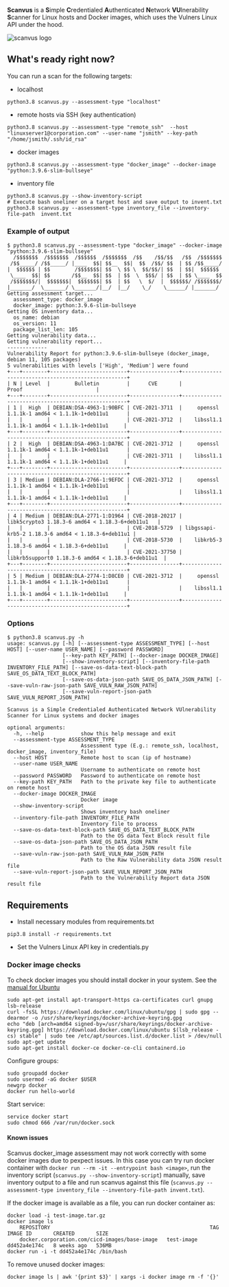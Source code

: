 **Scanvus** is a **S**imple **C**redentialed **A**uthenticated **N**etwork **VU**lnerability **S**canner for Linux hosts and Docker images, which uses the Vulners Linux API under the hood.

![scanvus logo](https://raw.githubusercontent.com/leonov-av/scanvus/main/logo/scanvus_line.png)

## What's ready right now?

You can run a scan for the following targets:
* localhost
```buildoutcfg
python3.8 scanvus.py --assessment-type "localhost"
```
* remote hosts via SSH (key authentication) 
```buildoutcfg
python3.8 scanvus.py --assessment-type "remote_ssh"  --host "linuxserver1@corporation.com" --user-name "jsmith" --key-path "/home/jsmith/.ssh/id_rsa"
```
* docker images 
```buildoutcfg
python3.8 scanvus.py --assessment-type "docker_image" --docker-image "python:3.9.6-slim-bullseye" 
```
* inventory file 
```buildoutcfg
python3.8 scanvus.py --show-inventory-script
# Execute bash oneliner on a target host and save output to invent.txt
python3.8 scanvus.py --assessment-type inventory_file --inventory-file-path  invent.txt
```
### Example of output
```buildoutcfg
$ python3.8 scanvus.py --assessment-type "docker_image" --docker-image "python:3.9.6-slim-bullseye" 
  /$$$$$$$  /$$$$$$$  /$$$$$$  /$$$$$$$  /$$    /$$/$$   /$$  /$$$$$$$
 /$$_____/ /$$_____/ |____  $$| $$__  $$|  $$  /$$/ $$  | $$ /$$_____/
|  $$$$$$ | $$        /$$$$$$$| $$  \ $$ \  $$/$$/| $$  | $$|  $$$$$$ 
 \____  $$| $$       /$$__  $$| $$  | $$  \  $$$/ | $$  | $$ \____  $$
 /$$$$$$$/|  $$$$$$$|  $$$$$$$| $$  | $$   \  $/  |  $$$$$$/ /$$$$$$$/
|_______/  \_______/ \_______/|__/  |__/    \_/    \______/ |_______/ 
Getting assessment target...
  assessment_type: docker_image
  docker_image: python:3.9.6-slim-bullseye
Getting OS inventory data...
  os_name: debian
  os_version: 11
  package_list_len: 105
Getting vulnerability data...
Getting vulnerability report...
-------------
Vulnerability Report for python:3.9.6-slim-bullseye (docker_image, debian 11, 105 packages)
5 vulnerabilities with levels ['High', 'Medium'] were found
+---+--------+-------------------------+----------------+----------------------------------------------------+
| N | Level  |        Bulletin         |      CVE       |                       Proof                        |
+---+--------+-------------------------+----------------+----------------------------------------------------+
| 1 |  High  | DEBIAN:DSA-4963-1:90BFC | CVE-2021-3711  |     openssl 1.1.1k-1 amd64 < 1.1.1k-1+deb11u1      |
|   |        |                         | CVE-2021-3712  |    libssl1.1 1.1.1k-1 amd64 < 1.1.1k-1+deb11u1     |
+---+--------+-------------------------+----------------+----------------------------------------------------+
| 2 |  High  | DEBIAN:DSA-4963-1:DA7BC | CVE-2021-3712  |     openssl 1.1.1k-1 amd64 < 1.1.1k-1+deb11u1      |
|   |        |                         | CVE-2021-3711  |    libssl1.1 1.1.1k-1 amd64 < 1.1.1k-1+deb11u1     |
+---+--------+-------------------------+----------------+----------------------------------------------------+
| 3 | Medium | DEBIAN:DLA-2766-1:9EFDC | CVE-2021-3712  |     openssl 1.1.1k-1 amd64 < 1.1.1k-1+deb11u1      |
|   |        |                         |                |    libssl1.1 1.1.1k-1 amd64 < 1.1.1k-1+deb11u1     |
+---+--------+-------------------------+----------------+----------------------------------------------------+
| 4 | Medium | DEBIAN:DLA-2771-1:D1964 | CVE-2018-20217 |   libk5crypto3 1.18.3-6 amd64 < 1.18.3-6+deb11u1   |
|   |        |                         | CVE-2018-5729  | libgssapi-krb5-2 1.18.3-6 amd64 < 1.18.3-6+deb11u1 |
|   |        |                         | CVE-2018-5730  |    libkrb5-3 1.18.3-6 amd64 < 1.18.3-6+deb11u1     |
|   |        |                         | CVE-2021-37750 | libkrb5support0 1.18.3-6 amd64 < 1.18.3-6+deb11u1  |
+---+--------+-------------------------+----------------+----------------------------------------------------+
| 5 | Medium | DEBIAN:DLA-2774-1:D8CE0 | CVE-2021-3712  |     openssl 1.1.1k-1 amd64 < 1.1.1k-1+deb11u1      |
|   |        |                         |                |    libssl1.1 1.1.1k-1 amd64 < 1.1.1k-1+deb11u1     |
+---+--------+-------------------------+----------------+----------------------------------------------------+
```
### Options
```buildoutcfg
$ python3.8 scanvus.py -h
usage: scanvus.py [-h] [--assessment-type ASSESSMENT_TYPE] [--host HOST] [--user-name USER_NAME] [--password PASSWORD]
                  [--key-path KEY_PATH] [--docker-image DOCKER_IMAGE]
                  [--show-inventory-script] [--inventory-file-path INVENTORY_FILE_PATH] [--save-os-data-text-block-path SAVE_OS_DATA_TEXT_BLOCK_PATH]
                  [--save-os-data-json-path SAVE_OS_DATA_JSON_PATH] [--save-vuln-raw-json-path SAVE_VULN_RAW_JSON_PATH]
                  [--save-vuln-report-json-path SAVE_VULN_REPORT_JSON_PATH]

Scanvus is a Simple Credentialed Authenticated Network VUlnerability Scanner for Linux systems and docker images

optional arguments:
  -h, --help            show this help message and exit
  --assessment-type ASSESSMENT_TYPE
                        Assessment type (E.g.: remote_ssh, localhost, docker_image, inventory_file)
  --host HOST           Remote host to scan (ip of hostname)
  --user-name USER_NAME
                        Username to authenticate on remote host
  --password PASSWORD   Password to authenticate on remote host           
  --key-path KEY_PATH   Path to the private key file to authenticate on remote host
  --docker-image DOCKER_IMAGE
                        Docker image
  --show-inventory-script
                        Shows inventory bash oneliner
  --inventory-file-path INVENTORY_FILE_PATH
                        Inventory file to process
  --save-os-data-text-block-path SAVE_OS_DATA_TEXT_BLOCK_PATH
                        Path to the OS data Text Block result file
  --save-os-data-json-path SAVE_OS_DATA_JSON_PATH
                        Path to the OS data JSON result file
  --save-vuln-raw-json-path SAVE_VULN_RAW_JSON_PATH
                        Path to the Raw Vulnerability data JSON result file
  --save-vuln-report-json-path SAVE_VULN_REPORT_JSON_PATH
                        Path to the Vulnerability Report data JSON result file
```

## Requirements
* Install necessary modules from requirements.txt 
```
pip3.8 install -r requirements.txt
```
* Set the Vulners Linux API key in credentials.py

### Docker image checks
To check docker images you should install docker in your system. See the [manual for Ubuntu](https://docs.docker.com/engine/install/ubuntu/)

```
sudo apt-get install apt-transport-https ca-certificates curl gnupg lsb-release
curl -fsSL https://download.docker.com/linux/ubuntu/gpg | sudo gpg --dearmor -o /usr/share/keyrings/docker-archive-keyring.gpg
echo "deb [arch=amd64 signed-by=/usr/share/keyrings/docker-archive-keyring.gpg] https://download.docker.com/linux/ubuntu $(lsb_release -cs) stable" | sudo tee /etc/apt/sources.list.d/docker.list > /dev/null
sudo apt-get update
sudo apt-get install docker-ce docker-ce-cli containerd.io
```
Configure groups:
```
sudo groupadd docker
sudo usermod -aG docker $USER
newgrp docker
docker run hello-world
```

Start service:
```
service docker start
sudo chmod 666 /var/run/docker.sock
```

#### Known issues

Scanvus docker_image assessment may not work correctly with some docker images due to pexpect issues. In this case you can try run docker container with `docker run --rm -it --entrypoint bash <image>`, run the inventory script (`scanvus.py --show-inventory-script`) manually, save inventory output to a file and run scanvus against this file (`scanvus.py --assessment-type inventory_file --inventory-file-path invent.txt`).

If the docker image is available as a file, you can run docker container as:

```
docker load -i test-image.tar.gz
docker image ls
    REPOSITORY                                                    TAG            IMAGE ID       CREATED       SIZE
    docker.corporation.com/cicd-images/base-image   test-image   dd452a4e174c   8 weeks ago   536MB
docker run -i -t dd452a4e174c /bin/bash 
```

To remove unused docker images:

```docker image ls | awk '{print $3}' | xargs -i docker image rm -f '{}'```
